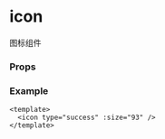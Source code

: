 <script setup>
const icon = (type)=> {
    return `<div class="nz-icon"><i class="nz-icon--${type}" style="width: 23px; height: 23px;" /></div>`
}

const props = [
    {
        name: "type", 
        type: "string",
        default: "",
        required: true, 
        desc:`icon的类型`, 
        version: "0.1.0",
        values: [
            { value: "success", desc: icon("success") },
            { value: "success-no-circle", desc: icon("success-no-circle") },
            { value: "info", desc: icon("info") },
            { value: "warn", desc: icon("warn") },
            { value: "waiting", desc: icon("waiting") },
            { value: "cancel", desc: icon("cancel") },
            { value: "download", desc: icon("download") },
            { value: "search", desc: icon("search") },
            { value: "clear", desc: icon("clear") },
            { value: "circle", desc: icon("circle") },
            { value: "info-circle", desc: icon("info-circle") },
        ]
    },
    {
        name: "size", 
        type:"number | string",
        default: "23",
        required: false, 
        desc:"icon的大小，单位默认为px", 
        version: "0.1.0"
    },
    {
        name: "color", 
        type:"color",
        default: "",
        required: false, 
        desc:"icon的颜色", 
        version: "0.1.0"
    },
]

</script>

# icon

图标组件

### Props

<Props :data="props" />

### Example

```vue
<template>
  <icon type="success" :size="93" />
</template>
```
